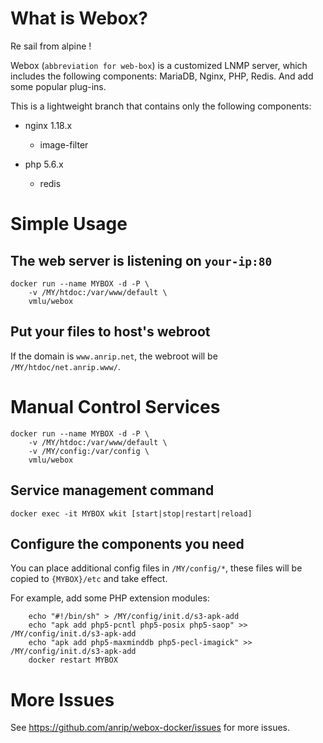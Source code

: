# What is Webox?

Re sail from alpine !

Webox (`abbreviation for web-box`) is a customized LNMP server, which includes the following components: MariaDB, Nginx, PHP, Redis. And add some popular plug-ins.

This is a lightweight branch that contains only the following components:

- nginx 1.18.x

  - image-filter

- php 5.6.x

  - redis

# Simple Usage

## The web server is listening on `your-ip:80`

```shell
docker run --name MYBOX -d -P \
    -v /MY/htdoc:/var/www/default \
    vmlu/webox
```

## Put your files to host's webroot

If the domain is `www.anrip.net`, the webroot will be `/MY/htdoc/net.anrip.www/`.

# Manual Control Services

```shell
docker run --name MYBOX -d -P \
    -v /MY/htdoc:/var/www/default \
    -v /MY/config:/var/config \
    vmlu/webox
```

## Service management command

```shell
docker exec -it MYBOX wkit [start|stop|restart|reload]
```

## Configure the components you need

You can place additional config files in `/MY/config/*`, these files will be copied to `{MYBOX}/etc` and take effect.

For example, add some PHP extension modules:

```shell
    echo "#!/bin/sh" > /MY/config/init.d/s3-apk-add
    echo "apk add php5-pcntl php5-posix php5-saop" >> /MY/config/init.d/s3-apk-add
    echo "apk add php5-maxminddb php5-pecl-imagick" >> /MY/config/init.d/s3-apk-add
    docker restart MYBOX
```

# More Issues

See https://github.com/anrip/webox-docker/issues for more issues.
